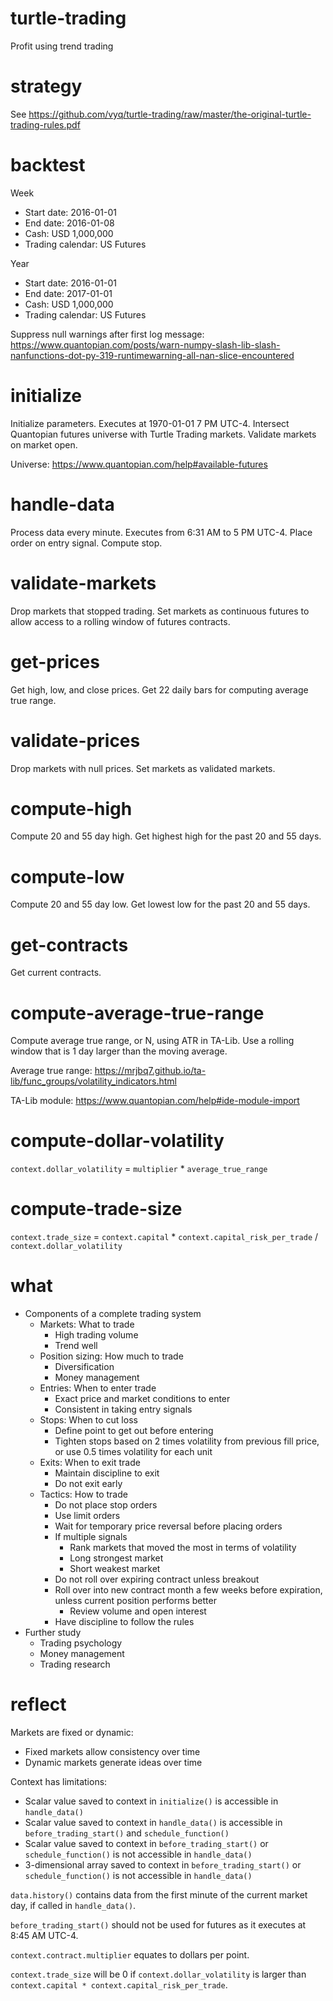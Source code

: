 # turtle-trading
Profit using trend trading

# strategy
See https://github.com/vyq/turtle-trading/raw/master/the-original-turtle-trading-rules.pdf

# backtest
Week
- Start date: 2016-01-01
- End date: 2016-01-08
- Cash: USD 1,000,000
- Trading calendar: US Futures

Year
- Start date: 2016-01-01
- End date: 2017-01-01
- Cash: USD 1,000,000
- Trading calendar: US Futures

Suppress null warnings after first log message: https://www.quantopian.com/posts/warn-numpy-slash-lib-slash-nanfunctions-dot-py-319-runtimewarning-all-nan-slice-encountered

# initialize
Initialize parameters. Executes at 1970-01-01 7 PM UTC-4. Intersect Quantopian futures universe with Turtle Trading markets. Validate markets on market open.

Universe: https://www.quantopian.com/help#available-futures

# handle-data
Process data every minute. Executes from 6:31 AM to 5 PM UTC-4. Place order on entry signal. Compute stop.

# validate-markets
Drop markets that stopped trading. Set markets as continuous futures to allow access to a rolling window of futures contracts.

# get-prices
Get high, low, and close prices. Get 22 daily bars for computing average true range.

# validate-prices
Drop markets with null prices. Set markets as validated markets.

# compute-high
Compute 20 and 55 day high. Get highest high for the past 20 and 55 days.

# compute-low
Compute 20 and 55 day low. Get lowest low for the past 20 and 55 days.

# get-contracts
Get current contracts.

# compute-average-true-range
Compute average true range, or N, using ATR in TA-Lib. Use a rolling window that is 1 day larger than the moving average.

Average true range: https://mrjbq7.github.io/ta-lib/func_groups/volatility_indicators.html

TA-Lib module: https://www.quantopian.com/help#ide-module-import

# compute-dollar-volatility
`context.dollar_volatility` = `multiplier` * `average_true_range`

# compute-trade-size
`context.trade_size` = `context.capital` * `context.capital_risk_per_trade` / `context.dollar_volatility`

# what
- Components of a complete trading system
    - Markets: What to trade
        - High trading volume
        - Trend well
    - Position sizing: How much to trade
        - Diversification
        - Money management
    - Entries: When to enter trade
        - Exact price and market conditions to enter
        - Consistent in taking entry signals
    - Stops: When to cut loss
        - Define point to get out before entering
        - Tighten stops based on 2 times volatility from previous fill price, or use 0.5 times volatility for each unit
    - Exits: When to exit trade
        - Maintain discipline to exit
        - Do not exit early
    - Tactics: How to trade
        - Do not place stop orders
        - Use limit orders
        - Wait for temporary price reversal before placing orders
        - If multiple signals
            - Rank markets that moved the most in terms of volatility
            - Long strongest market
            - Short weakest market
        - Do not roll over expiring contract unless breakout
        - Roll over into new contract month a few weeks before expiration, unless current position performs better
            - Review volume and open interest
        - Have discipline to follow the rules
- Further study
    - Trading psychology
    - Money management
    - Trading research

# reflect
Markets are fixed or dynamic:
- Fixed markets allow consistency over time
- Dynamic markets generate ideas over time

Context has limitations:
- Scalar value saved to context in `initialize()` is accessible in `handle_data()`
- Scalar value saved to context in `handle_data()` is accessible in `before_trading_start()` and `schedule_function()`
- Scalar value saved to context in `before_trading_start()` or `schedule_function()` is not accessible in `handle_data()`
- 3-dimensional array saved to context in `before_trading_start()` or `schedule_function()` is not accessible in `handle_data()`

`data.history()` contains data from the first minute of the current market day, if called in `handle_data()`.

`before_trading_start()` should not be used for futures as it executes at 8:45 AM UTC-4.

`context.contract.multiplier` equates to dollars per point.

`context.trade_size` will be 0 if `context.dollar_volatility` is larger than `context.capital * context.capital_risk_per_trade`.